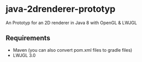 # java-2drenderer-prototyp
An Prototyp for an 2D renderer in Java 8 with OpenGL & LWJGL

## Requirements
  - Maven (you can also convert pom.xml files to gradle files)
  - LWJGL 3.0
